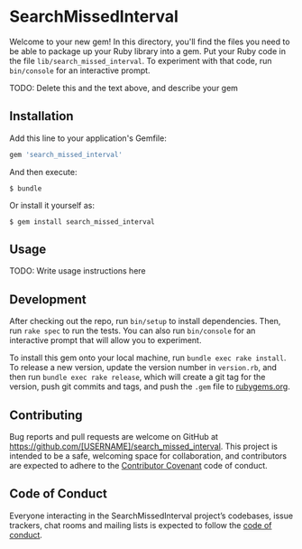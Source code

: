 # SearchMissedInterval

Welcome to your new gem! In this directory, you'll find the files you need to be able to package up your Ruby library into a gem. Put your Ruby code in the file `lib/search_missed_interval`. To experiment with that code, run `bin/console` for an interactive prompt.

TODO: Delete this and the text above, and describe your gem

## Installation

Add this line to your application's Gemfile:

```ruby
gem 'search_missed_interval'
```

And then execute:

    $ bundle

Or install it yourself as:

    $ gem install search_missed_interval

## Usage

TODO: Write usage instructions here

## Development

After checking out the repo, run `bin/setup` to install dependencies. Then, run `rake spec` to run the tests. You can also run `bin/console` for an interactive prompt that will allow you to experiment.

To install this gem onto your local machine, run `bundle exec rake install`. To release a new version, update the version number in `version.rb`, and then run `bundle exec rake release`, which will create a git tag for the version, push git commits and tags, and push the `.gem` file to [rubygems.org](https://rubygems.org).

## Contributing

Bug reports and pull requests are welcome on GitHub at https://github.com/[USERNAME]/search_missed_interval. This project is intended to be a safe, welcoming space for collaboration, and contributors are expected to adhere to the [Contributor Covenant](http://contributor-covenant.org) code of conduct.

## Code of Conduct

Everyone interacting in the SearchMissedInterval project’s codebases, issue trackers, chat rooms and mailing lists is expected to follow the [code of conduct](https://github.com/[USERNAME]/search_missed_interval/blob/master/CODE_OF_CONDUCT.md).
